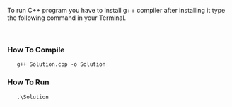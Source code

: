To run C++ program you have to install g++ compiler after installing it type the following command in your Terminal.

<br/>

### How To Compile

``` 
   g++ Solution.cpp -o Solution 

```

### How To Run

```
   .\Solution

```
